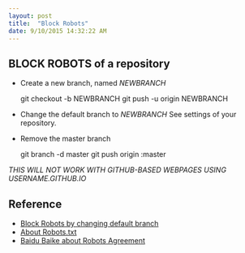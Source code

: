 ```yaml
---
layout: post
title:  "Block Robots"
date: 9/10/2015 14:32:22 AM 
---
```


## BLOCK ROBOTS of a repository
- Create a new branch, named *NEWBRANCH*
    
    git checkout -b NEWBRANCH
    git push -u origin NEWBRANCH
    
- Change the default branch to *NEWBRANCH*
   See settings of your repository.
  
- Remove the master branch

    git branch -d master
    git push origin :master

*THIS WILL NOT WORK WITH GITHUB-BASED WEBPAGES USING USERNAME.GITHUB.IO*

## Reference
 - [Block Robots by changing default branch](http://stackoverflow.com/questions/15844905/how-to-stop-google-indexing-my-github-repository)
 - [About Robots.txt](http://www.robotstxt.org/)
 - [Baidu Baike about Robots Agreement](http://baike.baidu.com/view/9274458.htm)

